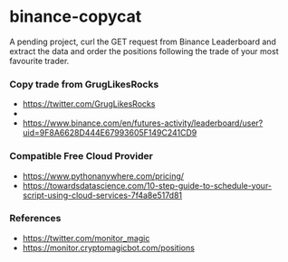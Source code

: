# binance-copycat
A pending project, curl the GET request from Binance Leaderboard and extract the data and order the positions following the trade of your most favourite trader.

### Copy trade from GrugLikesRocks
- https://twitter.com/GrugLikesRocks
- 
- https://www.binance.com/en/futures-activity/leaderboard/user?uid=9F8A6628D444E67993605F149C241CD9

### Compatible Free Cloud Provider
- https://www.pythonanywhere.com/pricing/
- https://towardsdatascience.com/10-step-guide-to-schedule-your-script-using-cloud-services-7f4a8e517d81

### References
- https://twitter.com/monitor_magic
- https://monitor.cryptomagicbot.com/positions
